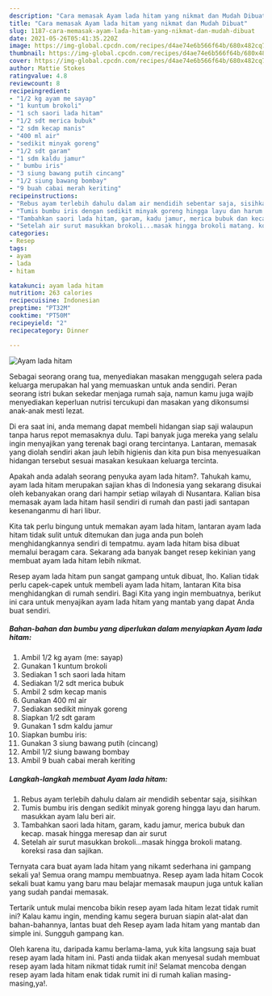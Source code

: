 ```yaml
---
description: "Cara memasak Ayam lada hitam yang nikmat dan Mudah Dibuat"
title: "Cara memasak Ayam lada hitam yang nikmat dan Mudah Dibuat"
slug: 1187-cara-memasak-ayam-lada-hitam-yang-nikmat-dan-mudah-dibuat
date: 2021-05-26T05:41:35.220Z
image: https://img-global.cpcdn.com/recipes/d4ae74e6b566f64b/680x482cq70/ayam-lada-hitam-foto-resep-utama.jpg
thumbnail: https://img-global.cpcdn.com/recipes/d4ae74e6b566f64b/680x482cq70/ayam-lada-hitam-foto-resep-utama.jpg
cover: https://img-global.cpcdn.com/recipes/d4ae74e6b566f64b/680x482cq70/ayam-lada-hitam-foto-resep-utama.jpg
author: Mattie Stokes
ratingvalue: 4.8
reviewcount: 8
recipeingredient:
- "1/2 kg ayam me sayap"
- "1 kuntum brokoli"
- "1 sch saori lada hitam"
- "1/2 sdt merica bubuk"
- "2 sdm kecap manis"
- "400 ml air"
- "sedikit minyak goreng"
- "1/2 sdt garam"
- "1 sdm kaldu jamur"
- " bumbu iris"
- "3 siung bawang putih cincang"
- "1/2 siung bawang bombay"
- "9 buah cabai merah keriting"
recipeinstructions:
- "Rebus ayam terlebih dahulu dalam air mendidih sebentar saja, sisihkan"
- "Tumis bumbu iris dengan sedikit minyak goreng hingga layu dan harum. masukkan ayam lalu beri air."
- "Tambahkan saori lada hitam, garam, kadu jamur, merica bubuk dan kecap. masak hingga meresap dan air surut"
- "Setelah air surut masukkan brokoli...masak hingga brokoli matang. koreksi rasa dan sajikan."
categories:
- Resep
tags:
- ayam
- lada
- hitam

katakunci: ayam lada hitam 
nutrition: 263 calories
recipecuisine: Indonesian
preptime: "PT32M"
cooktime: "PT50M"
recipeyield: "2"
recipecategory: Dinner

---
```



![Ayam lada hitam](https://img-global.cpcdn.com/recipes/d4ae74e6b566f64b/680x482cq70/ayam-lada-hitam-foto-resep-utama.jpg)

Sebagai seorang orang tua, menyediakan masakan menggugah selera pada keluarga merupakan hal yang memuaskan untuk anda sendiri. Peran seorang istri bukan sekedar menjaga rumah saja, namun kamu juga wajib menyediakan keperluan nutrisi tercukupi dan masakan yang dikonsumsi anak-anak mesti lezat.

Di era  saat ini, anda memang dapat membeli hidangan siap saji walaupun tanpa harus repot memasaknya dulu. Tapi banyak juga mereka yang selalu ingin menyajikan yang terenak bagi orang tercintanya. Lantaran, memasak yang diolah sendiri akan jauh lebih higienis dan kita pun bisa menyesuaikan hidangan tersebut sesuai masakan kesukaan keluarga tercinta. 



Apakah anda adalah seorang penyuka ayam lada hitam?. Tahukah kamu, ayam lada hitam merupakan sajian khas di Indonesia yang sekarang disukai oleh kebanyakan orang dari hampir setiap wilayah di Nusantara. Kalian bisa memasak ayam lada hitam hasil sendiri di rumah dan pasti jadi santapan kesenanganmu di hari libur.

Kita tak perlu bingung untuk memakan ayam lada hitam, lantaran ayam lada hitam tidak sulit untuk ditemukan dan juga anda pun boleh menghidangkannya sendiri di tempatmu. ayam lada hitam bisa dibuat memalui beragam cara. Sekarang ada banyak banget resep kekinian yang membuat ayam lada hitam lebih nikmat.

Resep ayam lada hitam pun sangat gampang untuk dibuat, lho. Kalian tidak perlu capek-capek untuk membeli ayam lada hitam, lantaran Kita bisa menghidangkan di rumah sendiri. Bagi Kita yang ingin membuatnya, berikut ini cara untuk menyajikan ayam lada hitam yang mantab yang dapat Anda buat sendiri.

<!--inarticleads1-->

##### Bahan-bahan dan bumbu yang diperlukan dalam menyiapkan Ayam lada hitam:

1. Ambil 1/2 kg ayam (me: sayap)
1. Gunakan 1 kuntum brokoli
1. Sediakan 1 sch saori lada hitam
1. Sediakan 1/2 sdt merica bubuk
1. Ambil 2 sdm kecap manis
1. Gunakan 400 ml air
1. Sediakan sedikit minyak goreng
1. Siapkan 1/2 sdt garam
1. Gunakan 1 sdm kaldu jamur
1. Siapkan  bumbu iris:
1. Gunakan 3 siung bawang putih (cincang)
1. Ambil 1/2 siung bawang bombay
1. Ambil 9 buah cabai merah keriting




<!--inarticleads2-->

##### Langkah-langkah membuat Ayam lada hitam:

1. Rebus ayam terlebih dahulu dalam air mendidih sebentar saja, sisihkan
1. Tumis bumbu iris dengan sedikit minyak goreng hingga layu dan harum. masukkan ayam lalu beri air.
1. Tambahkan saori lada hitam, garam, kadu jamur, merica bubuk dan kecap. masak hingga meresap dan air surut
1. Setelah air surut masukkan brokoli...masak hingga brokoli matang. koreksi rasa dan sajikan.




Ternyata cara buat ayam lada hitam yang nikamt sederhana ini gampang sekali ya! Semua orang mampu membuatnya. Resep ayam lada hitam Cocok sekali buat kamu yang baru mau belajar memasak maupun juga untuk kalian yang sudah pandai memasak.

Tertarik untuk mulai mencoba bikin resep ayam lada hitam lezat tidak rumit ini? Kalau kamu ingin, mending kamu segera buruan siapin alat-alat dan bahan-bahannya, lantas buat deh Resep ayam lada hitam yang mantab dan simple ini. Sungguh gampang kan. 

Oleh karena itu, daripada kamu berlama-lama, yuk kita langsung saja buat resep ayam lada hitam ini. Pasti anda tiidak akan menyesal sudah membuat resep ayam lada hitam nikmat tidak rumit ini! Selamat mencoba dengan resep ayam lada hitam enak tidak rumit ini di rumah kalian masing-masing,ya!.

